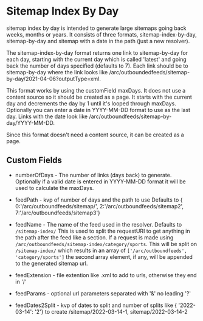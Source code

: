 # Sitemap Index By Day

sitemap index by day is intended to generate large sitemaps going back weeks, months or years. It consists of three formats, sitemap-index-by-day, sitemap-by-day and sitemap with a date in the path (just a new resolver).

The sitemap-index-by-day format returns one link to sitemap-by-day for each day, starting with the current day which is called 'latest' and going back the number of days specified (defaults to 7). Each link should be to sitemap-by-day where the link looks like /arc/outboundedfeeds/sitemap-by-day/2021-04-06?outputType=xml.

This format works by using the customField maxDays. It does not use a content source so it should be created as a page. It starts with the current day and decrements the day by 1 until it's looped through maxDays. Optionally you can enter a date in YYYY-MM-DD format to use as the last day. Links with the date look like /arc/outboundfeeds/sitemap-by-day/YYYY-MM-DD.

Since this format doesn't need a content source, it can be created as a page.

## Custom Fields

- numberOfDays - The number of links (days back) to generate. Optionally if a valid date is entered in YYYY-MM-DD format it will be used to calculate the maxDays.

- feedPath - kvp of number of days and the path to use
  Defaults to { 0:'/arc/outboundfeeds/sitemap/', 2:'/arc/outboundfeeds/sitemap2', 7:'/arc/outboundfeeds/sitemap3'}

- feedName - The name of the feed used in the resolver. Defaults to `/sitemap-index/` This is used to split the requestURI to get anything in the path after the feed like a section. If a request is made using `/arc/outboundfeeds/sitemap-index/category/sports`. This will be split on `/sitemap-index/` which results in an array of `['/arc/outboundfeeds', 'category/sports']` the second array element, if any, will be appended to the generated sitemap url.

- feedExtension - file extention like .xml to add to urls, otherwise they end in '/'
- feedParams - optional url parameters separated with '&' no leading '?'
- feedDates2Split - kvp of dates to split and number of splits like
  { '2022-03-14': '2'} to create /sitemap/2022-03-14-1, sitemap/2022-03-14-2
